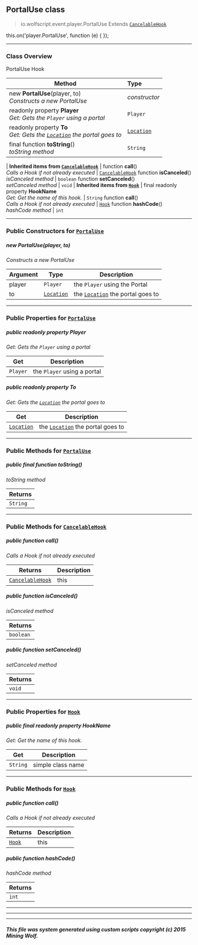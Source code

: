 ## PortalUse __class__

>io.wolfscript.event.player.PortalUse
>Extends [`CancelableHook`](../../hook/CancelableHook.md)

this.on('player.PortalUse', function (e) { });

---

### Class Overview

PortalUse Hook

Method | Type   
--- | :--- 
new __PortalUse__(player, to) <br> _Constructs a new PortalUse_ | _constructor_
 readonly property __Player__ <br> _Get: Gets the `Player` using a portal_ | `Player`
 readonly property __To__ <br> _Get: Gets the [`Location`](../../api/world/position/Location.md) the portal goes to_ | [`Location`](../../api/world/position/Location.md)
final function __toString__() <br> _toString method_ | `String`
 |
__Inherited items from [`CancelableHook`](../../hook/CancelableHook.md)__ |
 function __call__() <br> _Calls a Hook if not already executed_ | [`CancelableHook`](../../hook/CancelableHook.md)
 function __isCanceled__() <br> _isCanceled method_ | `boolean`
 function __setCanceled__() <br> _setCanceled method_ | `void`
 |
__Inherited items from [`Hook`](../../hook/Hook.md)__ |
final readonly property __HookName__ <br> _Get: Get the name of this hook._ | `String`
 function __call__() <br> _Calls a Hook if not already executed_ | [`Hook`](../../hook/Hook.md)
 function __hashCode__() <br> _hashCode method_ | `int`







---

### Public Constructors for [`PortalUse`](PortalUse.md)

##### <a id='portaluse'></a>new __PortalUse__(player, to) 

_Constructs a new PortalUse_

Argument | Type | Description  
--- | --- | --- 
player | `Player` | the `Player` using the Portal
to | [`Location`](../../api/world/position/Location.md) | the [`Location`](../../api/world/position/Location.md) the portal goes to

---

### Public Properties for [`PortalUse`](PortalUse.md)

##### <a id='player'></a>public  readonly property __Player__

_Get: Gets the `Player` using a portal_

Get | Description
--- | --- 
`Player` | the `Player` using a portal



##### <a id='to'></a>public  readonly property __To__

_Get: Gets the [`Location`](../../api/world/position/Location.md) the portal goes to_

Get | Description
--- | --- 
[`Location`](../../api/world/position/Location.md) | the [`Location`](../../api/world/position/Location.md) the portal goes to



---

### Public Methods for [`PortalUse`](PortalUse.md)

##### <a id='tostring'></a>public final function __toString__()

_toString method_

Returns | 
--- | 
`String` |


---

### Public Methods for [`CancelableHook`](../../hook/CancelableHook.md)

##### <a id='call'></a>public  function __call__()

_Calls a Hook if not already executed_

Returns | Description
--- | --- 
[`CancelableHook`](../../hook/CancelableHook.md) | this


##### <a id='iscanceled'></a>public  function __isCanceled__()

_isCanceled method_

Returns | 
--- | 
`boolean` |


##### <a id='setcanceled'></a>public  function __setCanceled__()

_setCanceled method_

Returns | 
--- | 
`void` |


---

### Public Properties for [`Hook`](../../hook/Hook.md)

##### <a id='hookname'></a>public final readonly property __HookName__

_Get: Get the name of this hook._

Get | Description
--- | --- 
`String` | simple class name



---

### Public Methods for [`Hook`](../../hook/Hook.md)

##### <a id='call'></a>public  function __call__()

_Calls a Hook if not already executed_

Returns | Description
--- | --- 
[`Hook`](../../hook/Hook.md) | this


##### <a id='hashcode'></a>public  function __hashCode__()

_hashCode method_

Returns | 
--- | 
`int` |


---


---


---


##### This file was system generated using custom scripts copyright (c) 2015 Mining Wolf.
	

